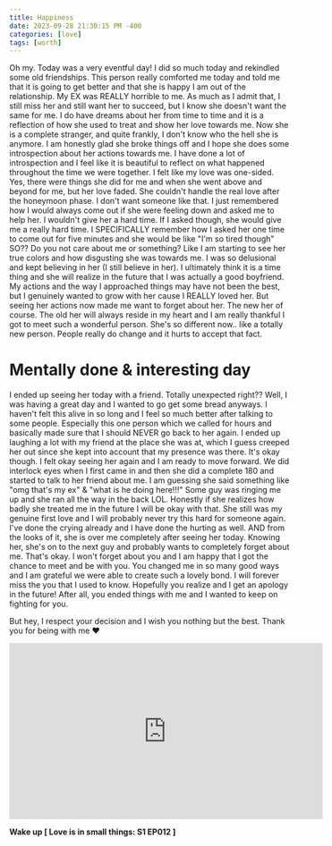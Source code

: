 ```yaml
---
title: Happiness
date: 2023-09-28 21:30:15 PM -400
categories: [love]
tags: [worth]
---
```


Oh my. Today was a very eventful day! I did so much today and rekindled some old friendships. This person really comforted me today and told me that it is going to get better and that she is happy I am out of the relationship. My EX was REALLY horrible to me. As much as I admit that, I still miss her and still want her to succeed, but I know she doesn't want the same for me. I do have dreams about her from time to time and it is a reflection of how she used to treat and show her love towards me. Now she is a complete stranger, and quite frankly, I don't know who the hell she is anymore. I am honestly glad she broke things off and I hope she does some introspection about her actions towards me. I have done a lot of introspection and I feel like it is beautiful to reflect on what happened throughout the time we were together. I felt like my love was one-sided. Yes, there were things she did for me and when she went above and beyond for me, but her love faded. She couldn't handle the real love after the honeymoon phase. I don't want someone like that. I just remembered how I would always come out if she were feeling down and asked me to help her. I wouldn't give her a hard time. If I asked though, she would give me a really hard time. I SPECIFICALLY remember how I asked her one time to come out for five minutes and she would be like "I'm so tired though" SO?? Do you not care about me or something? Like I am starting to see her true colors and how disgusting she was towards me. I was so delusional and kept believing in her (I still believe in her). I ultimately think it is a time thing and she will realize in the future that I was actually a good boyfriend. My actions and the way I approached things may have not been the best, but I genuinely wanted to grow with her cause I REALLY loved her. But seeing her actions now made me want to forget about her. The new her of course. The old her will always reside in my heart and I am really thankful I got to meet such a wonderful person. She's so different now.. like a totally new person. People really do change and it hurts to accept that fact. 

# Mentally done & interesting day
I ended up seeing her today with a friend. Totally unexpected right?? Well, I was having a great day and I wanted to go get some bread anyways. I haven't felt this alive in so long and I feel so much better after talking to some people. Especially this one person which we called for hours and basically made sure that I should NEVER go back to her again. I ended up laughing a lot with my friend at the place she was at, which I guess creeped her out since she kept into account that my presence was there. It's okay though. I felt okay seeing her again and I am ready to move forward. We did interlock eyes when I first came in and then she did a complete 180 and started to talk to her friend about me. I am guessing she said something like "omg that's my ex" & "what is he doing here!!!" Some guy was ringing me up and she ran all the way in the back LOL. Honestly if she realizes how badly she treated me in the future I will be okay with that. She still was my genuine first love and I will probably never try this hard for someone again. I've done the crying already and I have done the hurting as well. AND from the looks of it, she is over me completely after seeing her today. Knowing her, she's on to the next guy and probably wants to completely forget about me. That's okay. I won't forget about you and I am happy that I got the chance to meet and be with you. You changed me in so many good ways and I am grateful we were able to create such a lovely bond. I will forever miss the you that I used to know. Hopefully you realize and I get an apology in the future! After all, you ended things with me and I wanted to keep on fighting for you. 

But hey, I respect your decision and I wish you nothing but the best. Thank you for being with me ❤️


<iframe width="560" height="315" src="https://www.youtube.com/embed/cME4tbPuZM0?list=PL8ltyl0rAtoMRzll5PkBpzfaHR6cSsSqm" frameborder="0" allowfullscreen></iframe>

**Wake up [ Love is in small things: S1 EP012 ]**